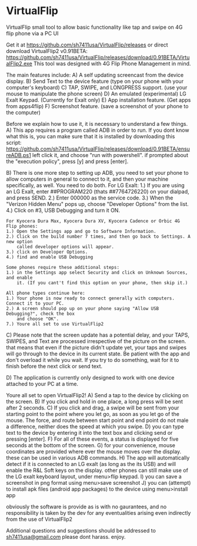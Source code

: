 # VirtualFlip
VirtualFlip small tool to allow basic functionality like tap and swipe on 4G flip phone via a PC UI
	
Get it at https://github.com/sh7411usa/VirtualFlip/releases
or direct download VirtualFlip2 v0.91BETA:
https://github.com/sh7411usa/VirtualFlip/releases/download/0.91BETA/VirtualFlip2.exe
This tool was designed with 4G Flip Phone Management in mind.

The main features include:
A)	A self updating screencast from the device display.
B)	Send Text to the device feature (type on your phone with your computer's keyboard)
C)	TAP, SWIPE, and LONGPRESS support. (use your mouse to manipulate the phone screen)
D)	An emulated (experimental) LG Exalt Keypad. (Currently for Exalt only)
E)	App installation feature. (Get apps from apps4flip)
F)	Screenshot feature. (save a screenshot of your phone to the computer)

Before we explain how to use it, it is necessary to understand a few things.
A)	This app requires a program called ADB in order to run. If you dont know what this is,
	you can make sure that it is installed by downloading this script:
	https://github.com/sh7411usa/VirtualFlip/releases/download/0.91BETA/ensureADB.ps1
	left click it, and choose "run with powershell".
	if prompted about the "execution policy", press [y] and press [enter].
	
B)	There is one more step to setting up ADB, you need to set your phone to allow computers
	in general to connect to it, and then your machine specifically, as well. You need to
	do both.
	For LG Exalt:
	1.)	If you are using an LG Exalt, enter ##PROGRAM220 (thats ##7764726220) on your
		dialpad, and press SEND.
	2.)	Enter 000000 as the service code.
	3.) When the "Verizon Hidden Menu" pops up, choose "Developer Options" from the list.
	4.) Click on #3, USB Debugging and turn it ON.
	
	For Kyocera Dura Max, Kyocera Dura XV, Kyocera Cadence or Orbic 4G Flip phones:
	1.)	Open the Settings app and go to Software Information.
	2.) Click on the build number 7 times, and then go back to Settings. A new option
		called developer options will appear.
	3.) click on Developer Options.
	4.)	find and enable USB Debugging
	
	Some phones require these additional steps:
	1.)	in the Settings app select Security and click on Unknown Sources, and enable
		it. (If you cant't find this option on your phone, then skip it.)
		
	All phone types continue here:
	1.) Your phone is now ready to connect generally with computers. Connect it to your PC.
	2.) A screen should pop up on your phone saying "Allow USB Debugging?", check the box
		and choose "OK".
	7.) Youre all set to use VirtualFlip2
	
C)	Please note that the screen update has a potential delay, and your TAPS, SWIPES, and
	Text are processed irrespective of the picture on the screen. that means that even if
	the picture didn't update yet, your taps and swipes will go through to the device in
	its current state. Be patient with the app and don't overload it while you wait. If
	you try to do something, wait for it to finish before the next click or send text.
	
D)	The application is currently only designed to work with one device attached to your
	PC at a time.
	
Youre all set to open VirtualFlip2!
A)	Send a tap to the device by clicking on the screen.
B)	If you click and hold in one place, a long press will be sent after 2 seconds.
C)	If you click and drag, a swipe will be sent from your starting point to the point where
	you let go, as soon as you let go of the mouse. The force, and route between start point
	and end point do not male a difference, neither does the speed at which you swipe.
D)	you can type text to the device by entering it into the text box and clicking send or
	pressing [enter].
F)	For all of these events, a status is displayed for five seconds at the bottom of the
	screen.
G)	for your convenience, mouse coordinates are provided where ever the mouse moves over
	the display. these can be used in various ADB commands.
H)	The app will automatically detect if it is connected to an LG exalt (as long as the its
	USB) and will enable the R&L Soft keys on the display. other phones can still make use
	of the LG exalt keyboard layout, under menu>flip keypad.
I)	you can save a screenshot in png format using menu>save screenshot
J)	you can (attempt) to install apk files (android app packages) to the device using
	menu>install app

obviously the software is provide as is with no gaurantees, and no responsibility is
taken by the dev for any eventualities arising even indirectly from the use of VirtualFlip2
	
Additional questions and suggestions should be addressed to sh7411usa@gmail.com
please dont harass. enjoy.
